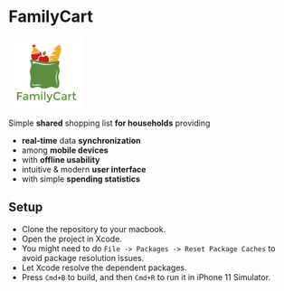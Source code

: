 # FamilyCart

![FamilyCart Icon](./FamilyCart/FamilyCart%20Icon.png)

Simple **shared** shopping list **for households** providing

- **real-time** data **synchronization**
- among **mobile devices**
- with **offline usability**
- intuitive & modern **user interface**
- with simple **spending statistics**

## Setup

- Clone the repository to your macbook.
- Open the project in Xcode.
- You might need to do `File -> Packages -> Reset Package Caches` to avoid package resolution issues.
- Let Xcode resolve the dependent packages.
- Press `Cmd+B` to build, and then `Cmd+R` to run it in iPhone 11 Simulator.

